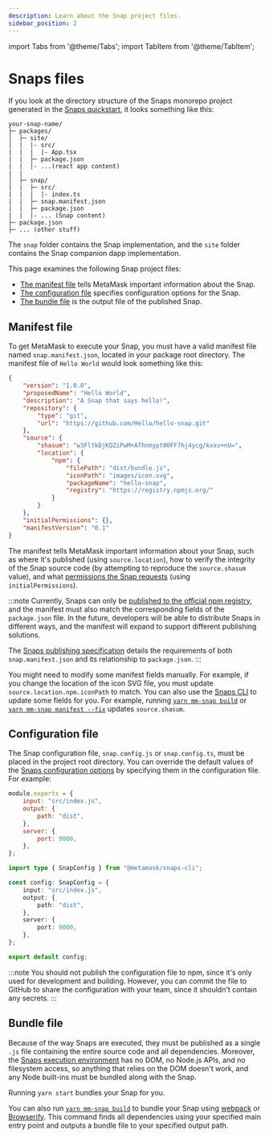 ```yaml
---
description: Learn about the Snap project files.
sidebar_position: 2
---
```


import Tabs from '@theme/Tabs';
import TabItem from '@theme/TabItem';

# Snaps files

If you look at the directory structure of the Snaps monorepo project generated in the
[Snaps quickstart](../../get-started/quickstart.md), it looks something like this:

```text
your-snap-name/
├─ packages/
│  ├─ site/
|  |  |- src/
|  |  |  |- App.tsx
|  |  ├─ package.json
|  |  |- ...(react app content)
|  |
│  ├─ snap/
|  |  ├─ src/
|  |  |  |- index.ts
|  |  ├─ snap.manifest.json
|  |  ├─ package.json
|  |  |- ... (Snap content)
├─ package.json
├─ ... (other stuff)
```

The `snap` folder contains the Snap implementation, and the `site` folder contains the Snap
companion dapp implementation.

This page examines the following Snap project files:

- [The manifest file](#manifest-file) tells MetaMask important information about the Snap.
- [The configuration file](#configuration-file) specifies configuration options for the Snap.
- [The bundle file](#bundle-file) is the output file of the published Snap.

## Manifest file

To get MetaMask to execute your Snap, you must have a valid manifest file named `snap.manifest.json`,
located in your package root directory.
The manifest file of `Hello World` would look something like this:

```json title="snap.manifest.json"
{
    "version": "1.0.0",
    "proposedName": "Hello World",
    "description": "A Snap that says hello!",
    "repository": {
        "type": "git",
        "url": "https://github.com/Hello/hello-snap.git"
    },
    "source": {
        "shasum": "w3FltkDjKQZiPwM+AThnmypt0OFF7hj4ycg/kxxv+nU=",
        "location": {
            "npm": {
                "filePath": "dist/bundle.js",
                "iconPath": "images/icon.svg",
                "packageName": "hello-snap",
                "registry": "https://registry.npmjs.org/"
            }
        }
    },
    "initialPermissions": {},
    "manifestVersion": "0.1"
}
```

The manifest tells MetaMask important information about your Snap, such as where it's published
(using `source.location`), how to verify the integrity of the Snap source code (by attempting to
reproduce the `source.shasum` value), and what
[permissions the Snap requests](../../how-to/request-permissions.md) (using `initialPermissions`).

:::note
Currently, Snaps can only be
[published to the official npm registry](https://docs.npmjs.com/packages-and-modules/contributing-packages-to-the-registry),
and the manifest must also match the corresponding fields of the `package.json` file.
In the future, developers will be able to distribute Snaps in different ways, and the manifest will
expand to support different publishing solutions.

The [Snaps publishing specification](https://github.com/MetaMask/SIPs/blob/main/SIPS/sip-9.md)
details the requirements of both `snap.manifest.json` and its relationship to `package.json`.
:::

You might need to modify some manifest fields manually.
For example, if you change the location of the icon SVG file, you must update
`source.location.npm.iconPath` to match.
You can also use the [Snaps CLI](../../reference/cli/subcommands.md) to update some fields for you.
For example, running [`yarn mm-snap build`](../../reference/cli/subcommands.md#b-build) or
[`yarn mm-snap manifest --fix`](../../reference/cli/subcommands.md#m-manifest) updates `source.shasum`.

## Configuration file

The Snap configuration file, `snap.config.js` or `snap.config.ts`, must be placed in the project
root directory.
You can override the default values of the
[Snaps configuration options](../../reference/cli/options.md) by specifying them in the
configuration file.
For example:

<Tabs>
<TabItem value="JavaScript">

```javascript title="snap.config.js"
module.exports = {
    input: "src/index.js",
    output: {
        path: "dist",
    },
    server: {
        port: 9000,
    },
};
```

</TabItem>
<TabItem value="TypeScript">

```typescript title="snap.config.ts"
import type { SnapConfig } from "@metamask/snaps-cli";

const config: SnapConfig = {
    input: "src/index.js",
    output: {
        path: "dist",
    },
    server: {
        port: 9000,
    },
};

export default config;
```

</TabItem>
</Tabs>

:::note
You should not publish the configuration file to npm, since it's only used for development and
building.
However, you can commit the file to GitHub to share the configuration with your team, since it
shouldn't contain any secrets.
:::

## Bundle file

Because of the way Snaps are executed, they must be published as a single `.js` file containing the
entire source code and all dependencies.
Moreover, the [Snaps execution environment](execution-environment.md) has no DOM, no Node.js
APIs, and no filesystem access, so anything that relies on the DOM doesn't work, and any Node
built-ins must be bundled along with the Snap.

Running `yarn start` bundles your Snap for you.

You can also run [`yarn mm-snap build`](../../reference/cli/subcommands.md#b-build) to bundle your
Snap using [webpack](https://webpack.js.org/) or [Browserify](https://browserify.org).
This command finds all dependencies using your specified main entry point and outputs a bundle
file to your specified output path.
